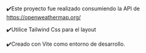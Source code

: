 ✔️Este proyecto fue realizado consumiendo la API de https://openweathermap.org/ 


✔️Utilice Tailwind Css para el layout 


✔️Creado con Vite como entorno de desarrollo.
